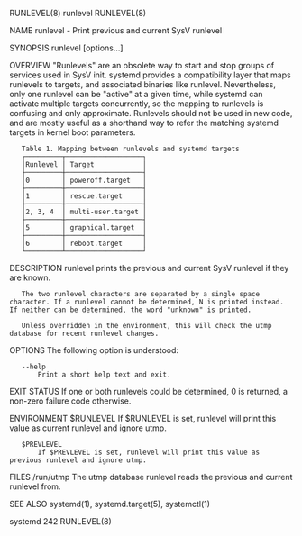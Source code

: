 RUNLEVEL(8)                                                                                        runlevel                                                                                       RUNLEVEL(8)

NAME
       runlevel - Print previous and current SysV runlevel

SYNOPSIS
       runlevel [options...]

OVERVIEW
       "Runlevels" are an obsolete way to start and stop groups of services used in SysV init. systemd provides a compatibility layer that maps runlevels to targets, and associated binaries like runlevel.
       Nevertheless, only one runlevel can be "active" at a given time, while systemd can activate multiple targets concurrently, so the mapping to runlevels is confusing and only approximate. Runlevels
       should not be used in new code, and are mostly useful as a shorthand way to refer the matching systemd targets in kernel boot parameters.

       Table 1. Mapping between runlevels and systemd targets
       ┌─────────┬───────────────────┐
       │Runlevel │ Target            │
       ├─────────┼───────────────────┤
       │0        │ poweroff.target   │
       ├─────────┼───────────────────┤
       │1        │ rescue.target     │
       ├─────────┼───────────────────┤
       │2, 3, 4  │ multi-user.target │
       ├─────────┼───────────────────┤
       │5        │ graphical.target  │
       ├─────────┼───────────────────┤
       │6        │ reboot.target     │
       └─────────┴───────────────────┘

DESCRIPTION
       runlevel prints the previous and current SysV runlevel if they are known.

       The two runlevel characters are separated by a single space character. If a runlevel cannot be determined, N is printed instead. If neither can be determined, the word "unknown" is printed.

       Unless overridden in the environment, this will check the utmp database for recent runlevel changes.

OPTIONS
       The following option is understood:

       --help
           Print a short help text and exit.

EXIT STATUS
       If one or both runlevels could be determined, 0 is returned, a non-zero failure code otherwise.

ENVIRONMENT
       $RUNLEVEL
           If $RUNLEVEL is set, runlevel will print this value as current runlevel and ignore utmp.

       $PREVLEVEL
           If $PREVLEVEL is set, runlevel will print this value as previous runlevel and ignore utmp.

FILES
       /run/utmp
           The utmp database runlevel reads the previous and current runlevel from.

SEE ALSO
       systemd(1), systemd.target(5), systemctl(1)

systemd 242                                                                                                                                                                                       RUNLEVEL(8)
